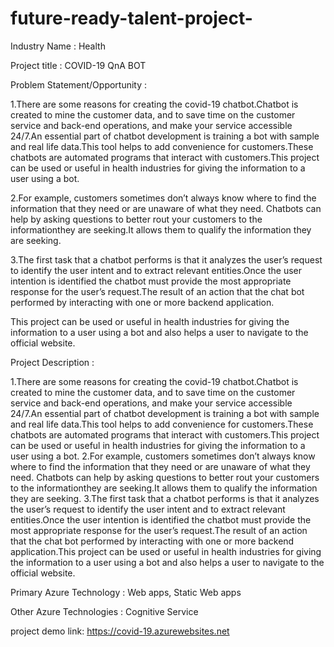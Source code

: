 # future-ready-talent-project-
Industry Name : 
Health 

Project title : 
COVID-19 QnA BOT 

Problem Statement/Opportunity : 

1.There are some reasons for creating the covid-19 chatbot.Chatbot is created to mine the customer data, and to save time on the customer service and back-end operations, and make your service accessible 24/7.An essential part of chatbot development is training a bot with sample and real life data.This tool helps to add convenience for customers.These chatbots are automated programs that interact with customers.This project can be used or useful in health industries for giving the information to a user using a bot. 

2.For example, customers sometimes don’t always know where to find the information that they need or are unaware of what they need. Chatbots can help by asking questions to better rout your customers to the informationthey are seeking.It allows them to qualify the information they are seeking.

3.The first task that a chatbot performs is that it analyzes the user’s request to identify the user intent and to extract relevant entities.Once the user intention is identified the chatbot must provide the  most appropriate response for the user’s request.The result of an action that the chat bot performed by interacting with one or more backend application.

This project can be used or useful in health industries for giving the information to a user using a bot and also helps a user to navigate to the official website.

Project Description : 

1.There are some reasons for creating the covid-19 chatbot.Chatbot is created to mine the customer data, and to save time on the customer service and back-end operations, and make your service accessible 24/7.An essential part of chatbot development is training a bot with sample and real life data.This tool helps to add convenience for customers.These chatbots are automated programs that interact with customers.This project can be used or useful in health industries for giving the information to a user using a bot. 
2.For example, customers sometimes don’t always know where to find the information that they need or are unaware of what they need. Chatbots can help by asking questions to better rout your customers to the informationthey are seeking.It allows them to qualify the information they are seeking.
3.The first task that a chatbot performs is that it analyzes the user’s request to identify the user intent and to extract relevant entities.Once the user intention is identified the chatbot must provide the  most appropriate response for the user’s request.The result of an action that the chat bot performed by interacting with one or more backend application.This project can be used or useful in health industries for giving the information to a user using a bot and also helps a user to navigate to the official website.

Primary Azure Technology : Web apps, Static Web apps 

Other Azure Technologies :
Cognitive Service

project demo link:
https://covid-19.azurewebsites.net
